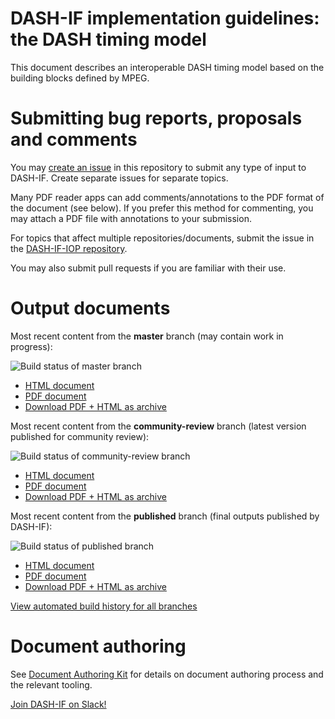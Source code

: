 # DASH-IF implementation guidelines: the DASH timing model

This document describes an interoperable DASH timing model based on the building blocks defined by MPEG.

# Submitting bug reports, proposals and comments

You may [create an issue](https://github.com/Dash-Industry-Forum/Guidelines-TimingModel/issues/new) in this repository to submit any type of input to DASH-IF. Create separate issues for separate topics.

Many PDF reader apps can add comments/annotations to the PDF format of the document (see below). If you prefer this method for commenting, you may attach a PDF file with annotations to your submission.

For topics that affect multiple repositories/documents, submit the issue in the [DASH-IF-IOP repository](https://github.com/Dash-Industry-Forum/DASH-IF-IOP/issues).

You may also submit pull requests if you are familiar with their use.

# Output documents

Most recent content from the **master** branch (may contain work in progress):

![Build status of master branch](https://dev.azure.com/dashif/Automation/_apis/build/status/Guidelines-TimingModel?branchName=master)

* [HTML document](https://dashif-documents.azurewebsites.net/Guidelines-TimingModel/master/Guidelines-TimingModel.html)
* [PDF document](https://dashif-documents.azurewebsites.net/Guidelines-TimingModel/master/Guidelines-TimingModel.pdf)
* [Download PDF + HTML as archive](https://dashif-documents.azurewebsites.net/Guidelines-TimingModel/master/Guidelines-TimingModel.zip)

Most recent content from the **community-review** branch (latest version published for community review):

![Build status of community-review branch](https://dev.azure.com/dashif/Automation/_apis/build/status/Guidelines-TimingModel?branchName=community-review)

* [HTML document](https://dashif-documents.azurewebsites.net/Guidelines-TimingModel/community-review/Guidelines-TimingModel.html)
* [PDF document](https://dashif-documents.azurewebsites.net/Guidelines-TimingModel/community-review/Guidelines-TimingModel.pdf)
* [Download PDF + HTML as archive](https://dashif-documents.azurewebsites.net/Guidelines-TimingModel/community-review/Guidelines-TimingModel.zip)

Most recent content from the **published** branch (final outputs published by DASH-IF):

![Build status of published branch](https://dev.azure.com/dashif/Automation/_apis/build/status/Guidelines-TimingModel?branchName=published)

* [HTML document](https://dashif-documents.azurewebsites.net/Guidelines-TimingModel/published/Guidelines-TimingModel.html)
* [PDF document](https://dashif-documents.azurewebsites.net/Guidelines-TimingModel/published/Guidelines-TimingModel.pdf)
* [Download PDF + HTML as archive](https://dashif-documents.azurewebsites.net/Guidelines-TimingModel/published/Guidelines-TimingModel.zip)

[View automated build history for all branches](https://dev.azure.com/dashif/Automation/_build?definitionId=13)



# Document authoring

See [Document Authoring Kit](https://dashif.org/DocumentAuthoring/) for details on document authoring process and the relevant tooling.

[Join DASH-IF on Slack!](https://join.slack.com/t/dashif/shared_invite/zt-egme869x-JH~UPUuLoKJB26fw7wj3Gg)
